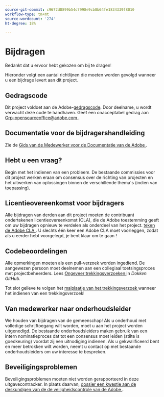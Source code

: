 ```yaml
---
source-git-commit: c9672d8899b54c7998e9cb8b64fe1834339f8010
workflow-type: tm+mt
source-wordcount: '274'
ht-degree: 18%

---
```

# Bijdragen

Bedankt dat u ervoor hebt gekozen om bij te dragen!

Hieronder volgt een aantal richtlijnen die moeten worden gevolgd wanneer u een bijdrage levert aan dit project.

## Gedragscode

Dit project voldoet aan de Adobe-[gedragscode](code-of-conduct.md). Door deelname,
u wordt verwacht deze code te handhaven. Geef een onacceptabel gedrag aan
[ Grp-opensourceoffice@adobe.com ](mailto:Grp-opensourceoffice@adobe.com).

## Documentatie voor de bijdragershandleiding

Zie de [ Gids van de Medewerker voor de Documentatie van de Adobe ](https://experienceleague.adobe.com/en/docs/contributor/contributor-guide/introduction).

## Hebt u een vraag?

Begin met het indienen van een probleem. De bestaande commissies voor dit project werken eraan om
consensus over de richting van projecten en het uitwerken van oplossingen binnen de verschillende thema&#39;s
(indien van toepassing).

## Licentieovereenkomst voor bijdragers

Alle bijdragen van derden aan dit project moeten de contribuant ondertekenen
licentieovereenkomst (CLA), die de Adobe toestemming geeft om uw bijdragen opnieuw te verdelen
als onderdeel van het project. [ teken de Adobe CLA ](https://opensource.adobe.com/cla.html). U
slechts één keer een Adobe CLA moet voorleggen, zodat als u eerder hebt voorgelegd,
je bent klaar om te gaan !

## Codebeoordelingen

Alle opmerkingen moeten als een pull-verzoek worden ingediend. De aangewezen persoon moet deelnemen aan een collegiaal toetsingsproces met projectbeheerders. Lees [ Ongeveer trekkingsverzoeken ](https://docs.github.com/en/pull-requests/collaborating-with-pull-requests/proposing-changes-to-your-work-with-pull-requests/about-pull-requests) in _Dokken GitHub_.

Tot slot gelieve te volgen het [ malplaatje van het trekkingsverzoek ](PULL_REQUEST_TEMPLATE.md) wanneer
het indienen van een trekkingsverzoek!

## Van medewerker naar onderhoudsleider

We houden van bijdragen van de gemeenschap! Als u onderhoud met volledige schrijftoegang wilt worden, moet u aan het project worden uitgenodigd. De bestaande onderhoudsleiders maken gebruik van een intern nominatieproces dat tot een consensus moet leiden (stilte is goedkeuring) voordat zij een uitnodiging indienen. Als u gekwalificeerd bent en meer betrokken wilt worden, neemt u contact op met bestaande onderhoudsleiders om uw interesse te bespreken.

## Beveiligingsproblemen

Beveiligingsproblemen moeten niet worden gerapporteerd in deze uitgavecontracker. In plaats daarvan, [ dossier een kwestie aan de deskundigen van de de veiligheidscontrole van de Adobe ](https://helpx.adobe.com/nl/security/alertus.html).
